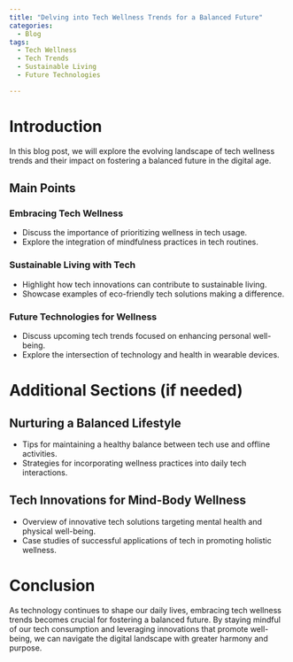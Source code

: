 ```yaml
---
title: "Delving into Tech Wellness Trends for a Balanced Future"
categories:
  - Blog
tags:
  - Tech Wellness
  - Tech Trends
  - Sustainable Living
  - Future Technologies

---
```


# Introduction
In this blog post, we will explore the evolving landscape of tech wellness trends and their impact on fostering a balanced future in the digital age.

## Main Points
### Embracing Tech Wellness
- Discuss the importance of prioritizing wellness in tech usage.
- Explore the integration of mindfulness practices in tech routines.

### Sustainable Living with Tech
- Highlight how tech innovations can contribute to sustainable living.
- Showcase examples of eco-friendly tech solutions making a difference.

### Future Technologies for Wellness
- Discuss upcoming tech trends focused on enhancing personal well-being.
- Explore the intersection of technology and health in wearable devices.

# Additional Sections (if needed)
## Nurturing a Balanced Lifestyle
- Tips for maintaining a healthy balance between tech use and offline activities.
- Strategies for incorporating wellness practices into daily tech interactions.

## Tech Innovations for Mind-Body Wellness
- Overview of innovative tech solutions targeting mental health and physical well-being.
- Case studies of successful applications of tech in promoting holistic wellness.

# Conclusion
As technology continues to shape our daily lives, embracing tech wellness trends becomes crucial for fostering a balanced future. By staying mindful of our tech consumption and leveraging innovations that promote well-being, we can navigate the digital landscape with greater harmony and purpose.